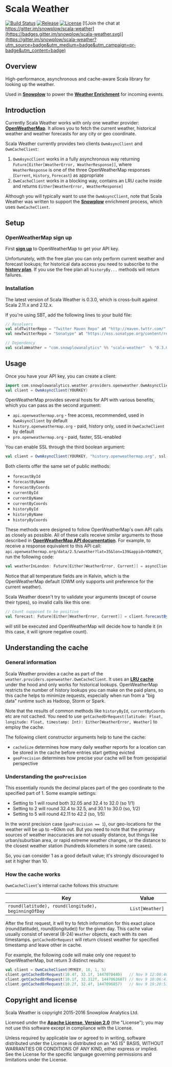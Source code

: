 # Scala Weather

[![Build Status][travis-image]][travis] [![Release][release-image]][releases] [![License][license-image]][license]
[![Join the chat at https://gitter.im/snowplow/scala-weather](https://badges.gitter.im/snowplow/scala-weather.svg)](https://gitter.im/snowplow/scala-weather?utm_source=badge&utm_medium=badge&utm_campaign=pr-badge&utm_content=badge)

## Overview

High-performance, asynchronous and cache-aware Scala library for looking up the weather.

Used in **[Snowplow][snowplow-repo]** to power the **[Weather Enrichment][weather-enrichment]** for incoming events.

## Introduction

Currently Scala Weather works with only one weather provider: **[OpenWeatherMap][openweathermap]**. It allows you to fetch the current weather, historical weather and weather forecasts for any city or geo coordinate.

Scala Weather currently provides two clients `OwmAsyncClient` and `OwmCacheClient`:

1. `OwmAsyncClient` works in a fully asynchronous way returning `Future[Either[WeatherError, WeatherResponse]]`, where `WeatherResponse` is one of the three OpenWeatherMap responses (`Current`, `History`, `Forecast`) as appropriate
2. `OwmCacheClient` works in a blocking way, contains an LRU cache inside and returns `Either[WeatherError, WeatherResponse]`

Although you will typically want to use the `OwmAsyncClient`, note that Scala Weather was written to support the **[Snowplow][snowplow]** enrichment process, which uses `OwmCacheClient`.

## Setup

### OpenWeatherMap sign up

First **[sign up][owm-signup]** to OpenWeatherMap to get your API key.

Unfortunately, with the free plan you can only perform current weather and forecast lookups; for historical data access you need to subscribe to the **[history plan][history-plan]**. If you use the free plan all `historyBy...` methods will return failures.

### Installation

The latest version of Scala Weather is 0.3.0, which is cross-built against Scala 2.11.x and 2.12.x.

If you're using SBT, add the following lines to your build file:

```scala
// Resolvers
val oldTwitterRepo = "Twitter Maven Repo" at "http://maven.twttr.com/"
val newTwitterRepo = "Sonatype" at "https://oss.sonatype.org/content/repositories/releases"

// Dependency
val scalaWeather = "com.snowplowanalytics" %% "scala-weather"  % "0.3.0"
```

## Usage

Once you have your API key, you can create a client:

```scala
import com.snowplowanalytics.weather.providers.openweather.OwmAsyncClient
val client = OwmAsyncClient(YOURKEY)
```

OpenWeatherMap provides several hosts for API with various benefits, which you can pass as the second argument:

+ `api.openweathermap.org` - free access, recommended, used in `OwmAsyncClient` by default
+ `history.openweathermap.org` - paid, history only, used in `OwmCacheClient` by default
+ `pro.openweathermap.org` - paid, faster, SSL-enabled

You can enable SSL through the third boolean argument:

```scala
val client = OwmAsyncClient(YOURKEY, "history.openweathermap.org", ssl = true)
```

Both clients offer the same set of public methods:

+ `forecastById`
+ `forecastByName`
+ `forecastByCoords`
+ `currentById`
+ `currentByName`
+ `currentByCoords`
+ `historyById`
+ `historyByName`
+ `historyByCoords`

These methods were designed to follow OpenWeatherMap's own API calls as closely as possible. All of these calls receive similar arguments to those described in **[OpenWeatherMap API documentation][owm-api-docs]**. For example, to receive a response equivalent to this API call: ``api.openweathermap.org/data/2.5/weather?lat=35&lon=139&appid=YOURKEY``, run the following code:

```scala
val weatherInLondon: Future[Either[WeatherError, Current]] = asyncClient.currentByCoords(35, 139)
```

Notice that all temperature fields are in Kelvin, which is the OpenWeatherMap default (OWM only supports unit preference for the current weather).

Scala Weather doesn't try to validate your arguments (except of course their types), so invalid calls like this one:

```scala
// Count supposed to be positive
val forecast: Future[Either[WeatherError, Current]] = client.forecastById(3070325, cnt=-1)
```

will still be executed and OpenWeatherMap will decide how to handle it (in this case, it will ignore negative count).

## Understanding the cache

### General information

Scala Weather provides a cache as part of the `weather.providers.openweather.OwmCacheClient`. It uses an **[LRU cache][lru]** under the hood and only works for historical lookups. OpenWeatherMap restricts the number of history lookups you can make on the paid plans, so this cache helps to minimize requests, especially when run from a "big data" runtime such as Hadoop, Storm or Spark.

Note that the results of common methods like `historyById`, `currentByCoords` etc are not cached. You need to use `getCachedOrRequest(latitude: Float, longitude: Float, timestamp: Int): Either[WeatherError, Weather]` to employ the cache.

The following client constructor arguments help to tune the cache:

* `cacheSize` determines how many daily weather reports for a location can be stored in the cache before entries start getting evicted
* `geoPrecision` determines how precise your cache will be from geospatial perspective

### Understanding the `geoPrecision` 

This essentially rounds the decimal places part of the geo coordinate to the specified part of 1. Some example settings:

* Setting to 1 will round both 32.05 and 32.4 to 32.0 (so 1/1)
* Setting to 2 will round 32.4 to 32.5, and 30.1 to 30.0 (so, 1/2)
* Setting to 5 will round 42.11 to 42.2 (so, 1/5)

In the worst precision case (`geoPrecision == 1`), our geo-locations for the weather will be up to ~60km out. But you need to note that the primary sources of weather inaccuracies are not usually distance, but things like urban/suburbian area, or rapid extreme weather changes, or the distance to the closest weather station (hundreds kilometers in some rare cases).

So, you can consider 1 as a good default value; it's strongly discouraged to set it higher than 10.

### How the cache works

`OwmCacheClient`'s internal cache follows this structure:

|  Key                                                  |  Value            |
| ----------------------------------------------------- | ----------------- |
|  `round(latitude), round(longitude), beginningOfDay`  |  `List[Weather]`  |

After the first request, it will try to fetch information for this exact place (round(latitude), round(longitude)) for the given day.
This cache value usually consist of several (8-24) `Weather` objects, each with its own timestamps. `getCachedOrRequest` will return closest weather for specified timestamp and leave other in cache.

For example, the following code will make only one request to OpenWeatherMap, but return 3 distinct results:

```scala
val client = OwmCacheClient(MYKEY, 10, 1, 5)
client.getCachedOrRequest(10.4f, 32.1f, 1447070440)   // Nov 9 12:00:40 2015.
client.getCachedOrRequest(10.1f, 32.312f, 1447063607) // Nov 9 10:06:47 2015. From cache
client.getCachedOrRequest(10.2f, 32.4f, 1447096857)   // Nov 9 19:20:57 2015. From cache
```

## Copyright and license

Scala Weather is copyright 2015-2016 Snowplow Analytics Ltd.

Licensed under the **[Apache License, Version 2.0][license]**  (the "License");
you may not use this software except in compliance with the License.

Unless required by applicable law or agreed to in writing, software
distributed under the License is distributed on an "AS IS" BASIS,
WITHOUT WARRANTIES OR CONDITIONS OF ANY KIND, either express or implied.
See the License for the specific language governing permissions and
limitations under the License.

[openweathermap]: http://openweathermap.org/
[owm-api-docs]: http://openweathermap.org/api
[lru]: https://en.wikipedia.org/wiki/Cache_algorithms#LRU
[history-plan]: http://openweathermap.org/price
[owm-signup]: http://home.openweathermap.org/users/sign_up
[scalaz]: https://github.com/scalaz/scalaz
[scalaz-disjunction]: http://docs.typelevel.org/api/scalaz/stable/7.0.0/doc/scalaz/$bslash$div$minus.html

[snowplow]: http://snowplowanalytics.com
[snowplow-repo]: https://github.com/snowplow/snowplow
[weather-enrichment]: https://github.com/snowplow/snowplow/wiki/Weather-enrichment

[vagrant-install]: http://docs.vagrantup.com/v2/installation/index.html
[virtualbox-install]: https://www.virtualbox.org/wiki/Downloads

[travis]: https://travis-ci.org/snowplow/scala-weather
[travis-image]: https://travis-ci.org/snowplow/scala-weather.png?branch=master

[release-image]: http://img.shields.io/badge/release-0.3.0-blue.svg?style=flat
[releases]: https://github.com/snowplow/scala-weather/releases

[license-image]: http://img.shields.io/badge/license-Apache--2-blue.svg?style=flat
[license]: http://www.apache.org/licenses/LICENSE-2.0
